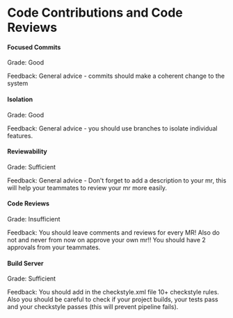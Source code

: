# Code Contributions and Code Reviews

#### Focused Commits

Grade: Good

Feedback: General advice - commits should make a coherent change to the system


#### Isolation

Grade: Good

Feedback: General advice - you should use branches to isolate individual features.


#### Reviewability

Grade: Sufficient

Feedback: General advice - Don't forget to add a description to your mr, this will help your teammates to review your mr more easily.


#### Code Reviews

Grade: Insufficient

Feedback: You should leave comments and reviews for every MR! Also do not and never from now on approve your own mr!! You should have 2 approvals from your teammates. 

#### Build Server

Grade: Sufficient

Feedback: You should add in the checkstyle.xml file 10+ checkstyle rules. Also you should be careful to check if your project builds, your tests pass and 
your checkstyle passes (this will prevent pipeline fails).

